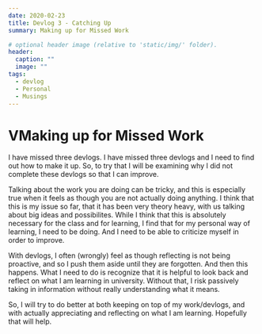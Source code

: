 ```yaml
---
date: 2020-02-23
title: Devlog 3 - Catching Up
summary: Making up for Missed Work

# optional header image (relative to 'static/img/' folder).
header:
  caption: ""
  image: ""
tags:
  - devlog
  - Personal
  - Musings
---
```


# VMaking up for Missed Work

I have missed three devlogs. I have missed three devlogs and I need to find out how to make it up. So, to try that I will be examining why I did not complete these devlogs so that I can improve. 

Talking about the work you are doing can be tricky, and this is especially true when it feels as though you are not actually doing anything. I think that this is my issue so far, that it has been very theory heavy, with us talking about big ideas and possibilites. While I think that this is absolutely necessary for the class and for learning, I find that for my personal way of learning, I need to be doing. And I need to be able to criticize myself in order to improve. 

With devlogs, I often (wrongly) feel as though reflecting is not being proactive, and so I push them aside until they are forgotten. And then this happens. What I need to do is recognize that it is helpful to look back and reflect on what I am learning in university. Without that, I risk passively taking in information without really understanding what it means. 

So, I will try to do better at both keeping on top of my work/devlogs, and with actually appreciating and reflecting on what I am learning. Hopefully that will help. 
